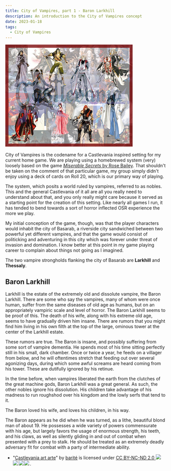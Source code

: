 ```yaml
---
title: City of Vampires, part 1 - Baron Larkhill
description: An introduction to the City of Vampires concept
date: 2023-01-18
tags:
  - City of Vampires
---
```


<img src="/img/vania.jpg" alt="all the various castlevania protagonists, arranged in two rows"/>

City of Vampires is the codename for a Castlevania inspired setting for my current home game. We are playing using a homebrewed system (very) loosely based on the game [_Miserable Secrets_ by Rose Bailey](https://www.drivethrurpg.com/product/245941/Miserable-Secrets). That shouldn't be taken on the comment of that particular game, my group simply didn't enjoy using a deck of cards on Roll 20, which is our primary way of playing.

The system, which posits a world ruled by vampires, referred to as nobles. This and the general Castlevania of it all are all you really need to understand about that, and you only really might care because it served as a starting point for the creation of this setting. Like nearly all games I run, it has tended to bend towards a sort of horror inflected OSR experience the more we play.

My initial conception of the game, though, was that the player characters would inhabit the city of Basarab, a riverside city sandwiched between two powerful yet different vampires, and that the game would consist of politicking and adventuring in this city which was forever under threat of invasion and domination. I know better at this point in my game playing career to complain about things not going as I imagined.

The two vampire strongholds flanking the city of Basarab are **Larkhill** and **Thessaly**.

## Baron Larkhill

Larkhill is the estate of the extremely old and dissolute vampire, the Baron Larkhill. There are some who say the vampires, many of whom were once human, suffer from the same diseases of old age as humans, but on an appropriately vampiric scale and level of horror. The Baron Larkhill seems to be proof of this. The death of his wife, along with his extreme old age, seems to have gradually driven him insane. There are rumors that you might find him living in his own filth at the top of the large, ominous tower at the center of the Larkhill estate.

These rumors are true. The Baron is insane, and possibly suffering from some sort of vampire dementia. He spends most of his time sitting perfectly still in his small, dark chamber. Once or twice a year, he feeds on a villager from below, and he will oftentimes stretch that feeding out over several agonizing days, during which some awful screams are heard coming from his tower. These are dutifully ignored by his retinue.

In the time before, when vampires liberated the earth from the clutches of the great machine gods, Baron Larkhill was a great general. As such, the other nobles ignore his dissolution. His children take advantage of his madness to run roughshod over his kingdom and the lowly serfs that tend to it.

The Baron loved his wife, and loves his children, in his way.

The Baron appears as he did when he was turned, as a lithe, beautiful blond man of about 19. He possesses a wide variety of powers commensurate with his age, but largely favors the usage of enormous strength, his teeth, and his claws, as well as silently gliding in and out of combat when presented with a prey to stalk. He should be treated as an extremely deadly adversary fit for combat with a party of intermediate ability.

- <p class="attribution">"<a target="_blank" rel="noopener noreferrer" href="https://www.flickr.com/photos/21687872@N04/2343628122">Castlevania art arte</a>" by <a target="_blank" rel="noopener noreferrer" href="https://www.flickr.com/photos/21687872@N04">barité</a> is licensed under <a target="_blank" rel="noopener noreferrer" href="https://creativecommons.org/licenses/by-nd-nc/2.0/jp/?ref=openverse">CC BY-NC-ND 2.0 <img src="https://mirrors.creativecommons.org/presskit/icons/cc.svg" style="height: 1em; margin-right: 0.125em; display: inline;"></img><img src="https://mirrors.creativecommons.org/presskit/icons/by.svg" style="height: 1em; margin-right: 0.125em; display: inline;"></img><img src="https://mirrors.creativecommons.org/presskit/icons/nc.svg" style="height: 1em; margin-right: 0.125em; display: inline;"></img><img src="https://mirrors.creativecommons.org/presskit/icons/nd.svg" style="height: 1em; margin-right: 0.125em; display: inline;"></img></a>. </p>
